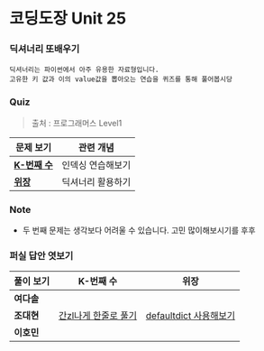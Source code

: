 # 코딩도장 Unit 25
### 딕셔너리 또배우기
```
딕셔너리는 파이썬에서 아주 유용한 자료형입니다.
고유한 키 값과 이의 value값을 뽑아오는 연습을 퀴즈를 통해 풀어봅시당
```

### Quiz
> 출처 : 프로그래머스 Level1

|  <center>문제 보기</center> |  <center>관련 개념</center> |
|:--------|:--------:|
|**[K-번째 수](https://programmers.co.kr/learn/courses/30/lessons/42748)** | <center>인덱싱 연습해보기</center> |
|**[위장](https://programmers.co.kr/learn/courses/30/lessons/42578)** | <center>딕셔너리 활용하기</center> |

### Note
* 두 번째 문제는 생각보다 어려울 수 있습니다. 고민 많이해보시기를 후후

### 퍼실 답안 엿보기
|  <center>풀이 보기</center> |  <center>K-번째 수</center> |  <center>위장</center> |
|:--------|:--------:|:--------|
|**여다솔** | <center>[]()</center> | <center>[]()</center> |
|**조대현** | <center>[간zl나게 한줄로 풀기](./1-1-Daehyun.ipynb)</center> | <center>[defaultdict 사용해보기](./2-Daehyun.ipynb)</center> |
|**이호민** | <center>[]()</center> | <center>[]()</center> |